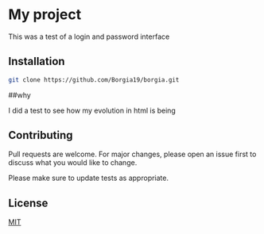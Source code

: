 # My project

This was a test of a login and password interface

## Installation



```bash
git clone https://github.com/Borgia19/borgia.git
```
##why

I did a test to see how my evolution in html is being

## Contributing
Pull requests are welcome. For major changes, please open an issue first to discuss what you would like to change.

Please make sure to update tests as appropriate.

## License
[MIT](https://choosealicense.com/licenses/mit/)
